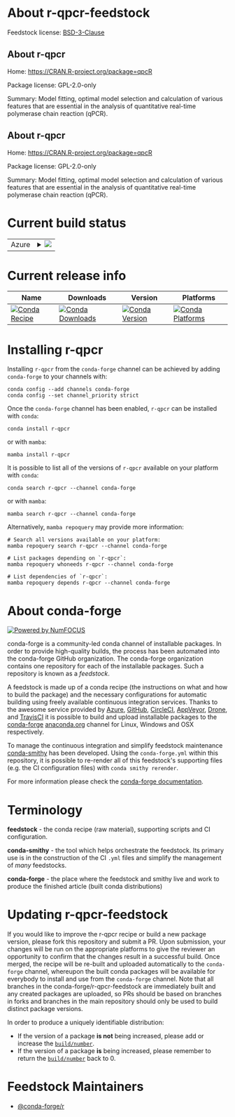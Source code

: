 About r-qpcr-feedstock
======================

Feedstock license: [BSD-3-Clause](https://github.com/conda-forge/r-qpcr-feedstock/blob/main/LICENSE.txt)


About r-qpcr
------------

Home: https://CRAN.R-project.org/package=qpcR

Package license: GPL-2.0-only

Summary: Model fitting, optimal model selection and calculation of various features that are essential in the analysis of quantitative real-time polymerase chain reaction (qPCR).

About r-qpcr
------------

Home: https://CRAN.R-project.org/package=qpcR

Package license: GPL-2.0-only

Summary: Model fitting, optimal model selection and calculation of various features that are essential in the analysis of quantitative real-time polymerase chain reaction (qPCR).

Current build status
====================


<table>
    
  <tr>
    <td>Azure</td>
    <td>
      <details>
        <summary>
          <a href="https://dev.azure.com/conda-forge/feedstock-builds/_build/latest?definitionId=9786&branchName=main">
            <img src="https://dev.azure.com/conda-forge/feedstock-builds/_apis/build/status/r-qpcr-feedstock?branchName=main">
          </a>
        </summary>
        <table>
          <thead><tr><th>Variant</th><th>Status</th></tr></thead>
          <tbody><tr>
              <td>linux_64_r_base4.4</td>
              <td>
                <a href="https://dev.azure.com/conda-forge/feedstock-builds/_build/latest?definitionId=9786&branchName=main">
                  <img src="https://dev.azure.com/conda-forge/feedstock-builds/_apis/build/status/r-qpcr-feedstock?branchName=main&jobName=linux&configuration=linux%20linux_64_r_base4.4" alt="variant">
                </a>
              </td>
            </tr><tr>
              <td>linux_64_r_base4.5</td>
              <td>
                <a href="https://dev.azure.com/conda-forge/feedstock-builds/_build/latest?definitionId=9786&branchName=main">
                  <img src="https://dev.azure.com/conda-forge/feedstock-builds/_apis/build/status/r-qpcr-feedstock?branchName=main&jobName=linux&configuration=linux%20linux_64_r_base4.5" alt="variant">
                </a>
              </td>
            </tr><tr>
              <td>win_64_r_base4.4</td>
              <td>
                <a href="https://dev.azure.com/conda-forge/feedstock-builds/_build/latest?definitionId=9786&branchName=main">
                  <img src="https://dev.azure.com/conda-forge/feedstock-builds/_apis/build/status/r-qpcr-feedstock?branchName=main&jobName=win&configuration=win%20win_64_r_base4.4" alt="variant">
                </a>
              </td>
            </tr><tr>
              <td>win_64_r_base4.5</td>
              <td>
                <a href="https://dev.azure.com/conda-forge/feedstock-builds/_build/latest?definitionId=9786&branchName=main">
                  <img src="https://dev.azure.com/conda-forge/feedstock-builds/_apis/build/status/r-qpcr-feedstock?branchName=main&jobName=win&configuration=win%20win_64_r_base4.5" alt="variant">
                </a>
              </td>
            </tr>
          </tbody>
        </table>
      </details>
    </td>
  </tr>
</table>

Current release info
====================

| Name | Downloads | Version | Platforms |
| --- | --- | --- | --- |
| [![Conda Recipe](https://img.shields.io/badge/recipe-r--qpcr-green.svg)](https://anaconda.org/conda-forge/r-qpcr) | [![Conda Downloads](https://img.shields.io/conda/dn/conda-forge/r-qpcr.svg)](https://anaconda.org/conda-forge/r-qpcr) | [![Conda Version](https://img.shields.io/conda/vn/conda-forge/r-qpcr.svg)](https://anaconda.org/conda-forge/r-qpcr) | [![Conda Platforms](https://img.shields.io/conda/pn/conda-forge/r-qpcr.svg)](https://anaconda.org/conda-forge/r-qpcr) |

Installing r-qpcr
=================

Installing `r-qpcr` from the `conda-forge` channel can be achieved by adding `conda-forge` to your channels with:

```
conda config --add channels conda-forge
conda config --set channel_priority strict
```

Once the `conda-forge` channel has been enabled, `r-qpcr` can be installed with `conda`:

```
conda install r-qpcr
```

or with `mamba`:

```
mamba install r-qpcr
```

It is possible to list all of the versions of `r-qpcr` available on your platform with `conda`:

```
conda search r-qpcr --channel conda-forge
```

or with `mamba`:

```
mamba search r-qpcr --channel conda-forge
```

Alternatively, `mamba repoquery` may provide more information:

```
# Search all versions available on your platform:
mamba repoquery search r-qpcr --channel conda-forge

# List packages depending on `r-qpcr`:
mamba repoquery whoneeds r-qpcr --channel conda-forge

# List dependencies of `r-qpcr`:
mamba repoquery depends r-qpcr --channel conda-forge
```


About conda-forge
=================

[![Powered by
NumFOCUS](https://img.shields.io/badge/powered%20by-NumFOCUS-orange.svg?style=flat&colorA=E1523D&colorB=007D8A)](https://numfocus.org)

conda-forge is a community-led conda channel of installable packages.
In order to provide high-quality builds, the process has been automated into the
conda-forge GitHub organization. The conda-forge organization contains one repository
for each of the installable packages. Such a repository is known as a *feedstock*.

A feedstock is made up of a conda recipe (the instructions on what and how to build
the package) and the necessary configurations for automatic building using freely
available continuous integration services. Thanks to the awesome service provided by
[Azure](https://azure.microsoft.com/en-us/services/devops/), [GitHub](https://github.com/),
[CircleCI](https://circleci.com/), [AppVeyor](https://www.appveyor.com/),
[Drone](https://cloud.drone.io/welcome), and [TravisCI](https://travis-ci.com/)
it is possible to build and upload installable packages to the
[conda-forge](https://anaconda.org/conda-forge) [anaconda.org](https://anaconda.org/)
channel for Linux, Windows and OSX respectively.

To manage the continuous integration and simplify feedstock maintenance
[conda-smithy](https://github.com/conda-forge/conda-smithy) has been developed.
Using the ``conda-forge.yml`` within this repository, it is possible to re-render all of
this feedstock's supporting files (e.g. the CI configuration files) with ``conda smithy rerender``.

For more information please check the [conda-forge documentation](https://conda-forge.org/docs/).

Terminology
===========

**feedstock** - the conda recipe (raw material), supporting scripts and CI configuration.

**conda-smithy** - the tool which helps orchestrate the feedstock.
                   Its primary use is in the construction of the CI ``.yml`` files
                   and simplify the management of *many* feedstocks.

**conda-forge** - the place where the feedstock and smithy live and work to
                  produce the finished article (built conda distributions)


Updating r-qpcr-feedstock
=========================

If you would like to improve the r-qpcr recipe or build a new
package version, please fork this repository and submit a PR. Upon submission,
your changes will be run on the appropriate platforms to give the reviewer an
opportunity to confirm that the changes result in a successful build. Once
merged, the recipe will be re-built and uploaded automatically to the
`conda-forge` channel, whereupon the built conda packages will be available for
everybody to install and use from the `conda-forge` channel.
Note that all branches in the conda-forge/r-qpcr-feedstock are
immediately built and any created packages are uploaded, so PRs should be based
on branches in forks and branches in the main repository should only be used to
build distinct package versions.

In order to produce a uniquely identifiable distribution:
 * If the version of a package **is not** being increased, please add or increase
   the [``build/number``](https://docs.conda.io/projects/conda-build/en/latest/resources/define-metadata.html#build-number-and-string).
 * If the version of a package **is** being increased, please remember to return
   the [``build/number``](https://docs.conda.io/projects/conda-build/en/latest/resources/define-metadata.html#build-number-and-string)
   back to 0.

Feedstock Maintainers
=====================

* [@conda-forge/r](https://github.com/orgs/conda-forge/teams/r/)

